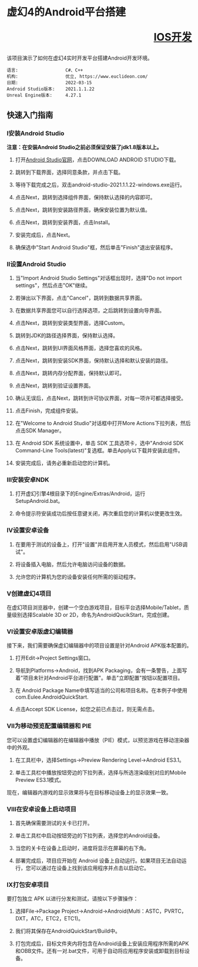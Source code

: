 # 虚幻4的Android平台搭建<p align="right">[IOS开发](README(IOS).md)</p>
该项目演示了如何在虚幻4实时开发平台搭建Android开发环境。

```
语言:                  C#、C++
机构:                  优立, https://www.euclideon.com/
日期:                  2022-03-15
Android Studio版本:    2021.1.1.22
Unreal Engine版本:     4.27.1
```

## 快速入门指南
### Ⅰ安装Android Studio
__注意：在安装Android Studio之前必须保证安装了jdk1.8版本以上。__
1. 打开[Android Studio官网](https://developer.android.google.cn/studio/)，点击DOWNLOAD ANDROID STUDIO下载。

2. 跳转到下载界面，选择同意条款，并点击下载。

3. 等待下载完成之后，双击android-studio-2021.1.1.22-windows.exe运行。

4. 点击Next，跳转到选择组件界面，保持默认选择的内容即可。

5. 点击Next，跳转到安装路径界面，确保安装位置为默认值。

6. 点击Next，跳转到安装界面，点击Install。

7. 安装完成后，点击Next。

8. 确保选中"Start Android Studio"框，然后单击"Finish"退出安装程序。

### Ⅱ设置Android Studio 
1. 当"Import Android Studio Settings"对话框出现时，选择"Do not import settings"，然后点击"OK"继续。

2. 若弹出以下界面，点击"Cancel"，跳转到数据共享界面。

3. 在数据共享界面您可以自行选择选项，之后跳转到设置向导界面。

4. 点击Next，跳转到安装类型界面，选择Custom。

5. 跳转到JDK的路径选择界面，保持默认选择。

6. 点击Next，跳转到UI界面风格界面，选择您喜欢的风格。

7. 点击Next，跳转到安装SDK界面，保持默认选择和默认安装的路径。

8. 点击Next，跳转内存分配界面，保持默认即可。

9. 点击Next，跳转到验证设置界面。

10. 确认无误后，点击Next，跳转到许可协议界面，对每一项许可都选择接受。

11. 点击Finish，完成组件安装。

12. 在"Welcome to Android Studio"对话框中打开More Actions下拉列表，然后点击SDK Manager。

13. 在 Android SDK 系统设置中，单击 SDK 工具选项卡，选中"Android SDK Command-Line Tools(latest)"复选框。单击Apply以下载并安装此组件。

14. 安装完成后，请务必重新启动您的计算机。

### Ⅲ安装安卓NDK
1. 打开虚幻引擎4根目录下的Engine/Extras/Android，运行SetupAndroid.bat。

2. 命令提示符安装成功后按任意键关闭，再次重启您的计算机以使更改生效。

### Ⅳ设置安卓设备
1. 在要用于测试的设备上，打开"设置"并启用开发人员模式，然后启用"USB调试"。

2. 将设备插入电脑，然后允许电脑访问设备的数据。
 
3. 允许您的计算机为您的设备安装任何所需的驱动程序。

### Ⅴ创建虚幻4项目
在虚幻项目浏览器中，创建一个空白游戏项目，目标平台选择Mobile/Tablet，质量级别选择Scalable 3D or 2D，命名为AndroidQucikStart，完成创建。
### Ⅵ设置安卓版虚幻编辑器
接下来，我们需要确保虚幻编辑器中的项目设置是针对Android APK版本配置的。
1. 打开Edit->Project Settings窗口。

2. 导航到Platforms->Android，找到APK Packaging，会有一条警告，上面写着"项目未针对Android平台进行配置"。单击"立即配置"按钮以配置项目。

3. 在 Android Package Name中填写适当的公司和项目名称。在本例子中使用com.Eulee.AndroidQuickStart.

4. 点击Accept SDK License，如您之前已点击过，则无需点击。
### Ⅶ为移动预览配置编辑器和 PIE
您可以设置虚幻编辑器的在编辑器中播放（PIE）模式，以预览游戏在移动渲染器中的外观。
1. 在工具栏中，选择Settings->Preview Rendering Level->Android ES3.1。

2. 单击工具栏中播放按钮旁边的下拉列表，选择与所选渲染级别对应的Mobile Preview ES3.1模式。

现在，编辑器内游戏的显示效果将与在目标移动设备上的显示效果一致。
### Ⅷ在安卓设备上启动项目
1. 首先确保需要测试的关卡已打开。

2. 单击工具栏中启动按钮旁边的下拉列表，选择您的Android设备。

3. 当您的关卡在设备上启动时，进度将显示在屏幕的右下角。

4. 部署完成后，项目应开始在 Android 设备上自动运行。如果项目无法自动运行，您可以通过在设备上找到该应用程序并点击以启动它。
### Ⅸ打包安卓项目
要打包独立 APK 以进行分发和测试，请按以下步骤操作：
1. 选择File->Package Project->Android->Android(Multi：ASTC，PVRTC，DXT，ATC，ETC2，ETC1)。

2. 我们将其保存在AndroidQuickStart/Build中。

3. 打包完成后，目标文件夹内将包含在Android设备上安装应用程序所需的APK和OBB文件。还有一对.bat文件，可用于自动将应用程序安装或卸载到目标设备。
